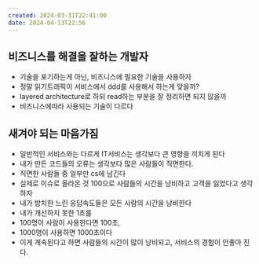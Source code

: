 ```yaml
---
created: 2024-03-31T22:41:00
date: 2024-04-13T22:56
---
```

## 비즈니스를 해결을 잘하는 개발자
- 기술을 포기하는게 아닌, 비즈니스에 필요한 기술을 사용하자
- 정말 읽기트래픽이 서비스에서 ddd를 사용해서 하는게 맞을까?
- layered architecture로 하되 read하는 부분을 잘 정리하면 되지 않을까
- 비즈니스에따라 사용되는 기술이 다르다
## 새겨야 되는 마음가짐
- 일반적인 서비스와는 다르게 IT서비스는 생각보다 큰 영향을 끼치게 된다 
- 내가 만든 코드들의 오류는 생각보다 많은 사람들이 직면한다.
- 직면한 사람들 중 일부만 cs에 남긴다
- 실제로 이슈로 올라온 것 100으로 사람들의 시간을 낭비하고 고객을 잃었다고 생각하자
- 내가 방치한 느린 응답속도들은 모든 사람의 시간을 낭비한다
- 내가 개선하지 못한 1초를
- 100명이 사람이 사용한다면 100초,
- 1000명이 사용하면 1000초이다
- 이게 계속된다고 하면 사람들의 시간이 많이 낭비되고, 서비스의 경험이 안좋아 진다.